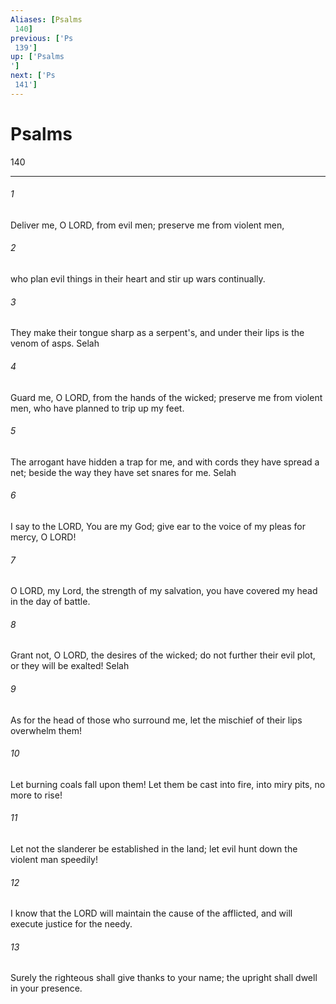 ```yaml
---
Aliases: [Psalms 140]
previous: ['Ps 139']
up: ['Psalms']
next: ['Ps 141']
---
```

# Psalms 140

***
 

###### 1 
Deliver me, O LORD, from evil men;  preserve me from violent men,   

###### 2 
who plan evil things in their heart  and stir up wars continually.   

###### 3 
They make their tongue sharp as a serpent's,  and under their lips is the venom of asps. Selah  

###### 4 
Guard me, O LORD, from the hands of the wicked;  preserve me from violent men,  who have planned to trip up my feet.   

###### 5 
The arrogant have hidden a trap for me,  and with cords they have spread a net;  beside the way they have set snares for me. Selah  

###### 6 
I say to the LORD, You are my God;  give ear to the voice of my pleas for mercy, O LORD!   

###### 7 
O LORD, my Lord, the strength of my salvation,  you have covered my head in the day of battle.   

###### 8 
Grant not, O LORD, the desires of the wicked;  do not further their evil plot, or they will be exalted! Selah  

###### 9 
As for the head of those who surround me,  let the mischief of their lips overwhelm them!   

###### 10 
Let burning coals fall upon them!  Let them be cast into fire,  into miry pits, no more to rise!   

###### 11 
Let not the slanderer be established in the land;  let evil hunt down the violent man speedily!  

###### 12 
I know that the LORD will maintain the cause of the afflicted,  and will execute justice for the needy.   

###### 13 
Surely the righteous shall give thanks to your name;  the upright shall dwell in your presence.
